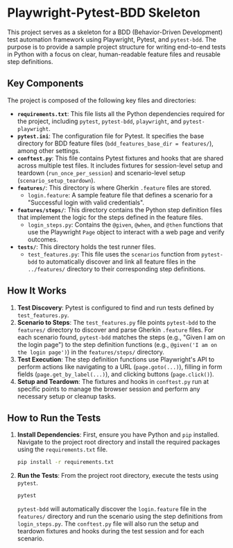 # Playwright-Pytest-BDD Skeleton

This project serves as a skeleton for a BDD (Behavior-Driven Development) test automation framework using Playwright, Pytest, and `pytest-bdd`. The purpose is to provide a sample project structure for writing end-to-end tests in Python with a focus on clear, human-readable feature files and reusable step definitions.

## Key Components

The project is composed of the following key files and directories:

* **`requirements.txt`**: This file lists all the Python dependencies required for the project, including `pytest`, `pytest-bdd`, `playwright`, and `pytest-playwright`.
* **`pytest.ini`**: The configuration file for Pytest. It specifies the base directory for BDD feature files (`bdd_features_base_dir = features/`), among other settings.
* **`conftest.py`**: This file contains Pytest fixtures and hooks that are shared across multiple test files. It includes fixtures for session-level setup and teardown (`run_once_per_session`) and scenario-level setup (`scenario_setup_teardown`).
* **`features/`**: This directory is where Gherkin `.feature` files are stored.
    * `login.feature`: A sample feature file that defines a scenario for a "Successful login with valid credentials".
* **`features/steps/`**: This directory contains the Python step definition files that implement the logic for the steps defined in the feature files.
    * `login_steps.py`: Contains the `@given`, `@when`, and `@then` functions that use the Playwright `Page` object to interact with a web page and verify outcomes.
* **`tests/`**: This directory holds the test runner files.
    * `test_features.py`: This file uses the `scenarios` function from `pytest-bdd` to automatically discover and link all feature files in the `../features/` directory to their corresponding step definitions.

## How It Works

1.  **Test Discovery**: Pytest is configured to find and run tests defined by `test_features.py`.
2.  **Scenario to Steps**: The `test_features.py` file points `pytest-bdd` to the `features/` directory to discover and parse Gherkin `.feature` files. For each scenario found, `pytest-bdd` matches the steps (e.g., "Given I am on the login page") to the step definition functions (e.g., `@given('I am on the login page')`) in the `features/steps/` directory.
3.  **Test Execution**: The step definition functions use Playwright's API to perform actions like navigating to a URL (`page.goto(...)`), filling in form fields (`page.get_by_label(...)`), and clicking buttons (`page.click()`).
4.  **Setup and Teardown**: The fixtures and hooks in `conftest.py` run at specific points to manage the browser session and perform any necessary setup or cleanup tasks.

## How to Run the Tests

1.  **Install Dependencies**: First, ensure you have Python and `pip` installed. Navigate to the project root directory and install the required packages using the `requirements.txt` file.

    ```bash
    pip install -r requirements.txt
    ```

2.  **Run the Tests**: From the project root directory, execute the tests using `pytest`.

    ```bash
    pytest
    ```

    `pytest-bdd` will automatically discover the `login.feature` file in the `features/` directory and run the scenario using the step definitions from `login_steps.py`. The `conftest.py` file will also run the setup and teardown fixtures and hooks during the test session and for each scenario.
